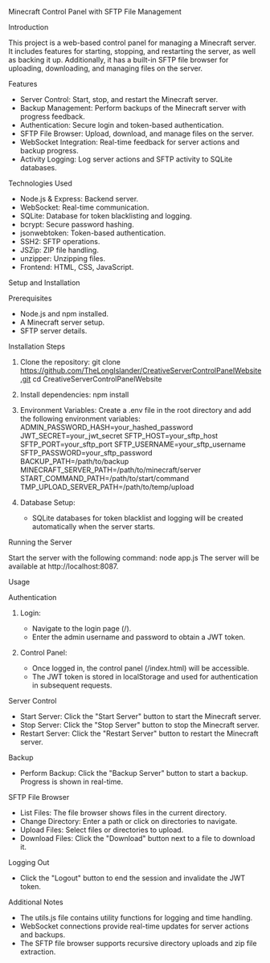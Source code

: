 Minecraft Control Panel with SFTP File Management

Introduction

This project is a web-based control panel for managing a Minecraft server. It includes features for starting, stopping, and restarting the server, as well as backing it up. Additionally, it has a built-in SFTP file browser for uploading, downloading, and managing files on the server.

Features

- Server Control: Start, stop, and restart the Minecraft server.
- Backup Management: Perform backups of the Minecraft server with progress feedback.
- Authentication: Secure login and token-based authentication.
- SFTP File Browser: Upload, download, and manage files on the server.
- WebSocket Integration: Real-time feedback for server actions and backup progress.
- Activity Logging: Log server actions and SFTP activity to SQLite databases.

Technologies Used

- Node.js & Express: Backend server.
- WebSocket: Real-time communication.
- SQLite: Database for token blacklisting and logging.
- bcrypt: Secure password hashing.
- jsonwebtoken: Token-based authentication.
- SSH2: SFTP operations.
- JSZip: ZIP file handling.
- unzipper: Unzipping files.
- Frontend: HTML, CSS, JavaScript.

Setup and Installation

Prerequisites

- Node.js and npm installed.
- A Minecraft server setup.
- SFTP server details.

Installation Steps

1. Clone the repository:
    git clone https://github.com/TheLongIslander/CreativeServerControlPanelWebsite.git
    cd CreativeServerControlPanelWebsite

2. Install dependencies:
    npm install

3. Environment Variables:
    Create a .env file in the root directory and add the following environment variables:
    ADMIN_PASSWORD_HASH=your_hashed_password
    JWT_SECRET=your_jwt_secret
    SFTP_HOST=your_sftp_host
    SFTP_PORT=your_sftp_port
    SFTP_USERNAME=your_sftp_username
    SFTP_PASSWORD=your_sftp_password
    BACKUP_PATH=/path/to/backup
    MINECRAFT_SERVER_PATH=/path/to/minecraft/server
    START_COMMAND_PATH=/path/to/start/command
    TMP_UPLOAD_SERVER_PATH=/path/to/temp/upload

4. Database Setup:
    - SQLite databases for token blacklist and logging will be created automatically when the server starts.

Running the Server

Start the server with the following command:
node app.js
The server will be available at http://localhost:8087.

Usage

Authentication

1. Login:
    - Navigate to the login page (/).
    - Enter the admin username and password to obtain a JWT token.

2. Control Panel:
    - Once logged in, the control panel (/index.html) will be accessible.
    - The JWT token is stored in localStorage and used for authentication in subsequent requests.

Server Control

- Start Server: Click the "Start Server" button to start the Minecraft server.
- Stop Server: Click the "Stop Server" button to stop the Minecraft server.
- Restart Server: Click the "Restart Server" button to restart the Minecraft server.

Backup

- Perform Backup: Click the "Backup Server" button to start a backup. Progress is shown in real-time.

SFTP File Browser

- List Files: The file browser shows files in the current directory.
- Change Directory: Enter a path or click on directories to navigate.
- Upload Files: Select files or directories to upload.
- Download Files: Click the "Download" button next to a file to download it.

Logging Out

- Click the "Logout" button to end the session and invalidate the JWT token.

Additional Notes

- The utils.js file contains utility functions for logging and time handling.
- WebSocket connections provide real-time updates for server actions and backups.
- The SFTP file browser supports recursive directory uploads and zip file extraction.


